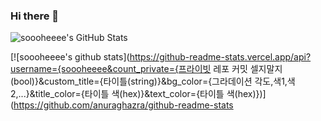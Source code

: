 ### Hi there 👋

![soooheeee's GitHub Stats](https://github-readme-stats.vercel.app/api?username=soooheeee&show_icons=true&theme=graywhite)

[![soooheeee's github stats](https://github-readme-stats.vercel.app/api?username={soooheeee&count_private={프라이빗 레포 커밋 셀지말지(bool)}&custom_title={타이틀(string)}&bg_color={그라데이션 각도,색1,색2,...}&title_color={타이틀 색(hex)}&text_color={타이틀 색(hex)})](https://github.com/anuraghazra/github-readme-stats

